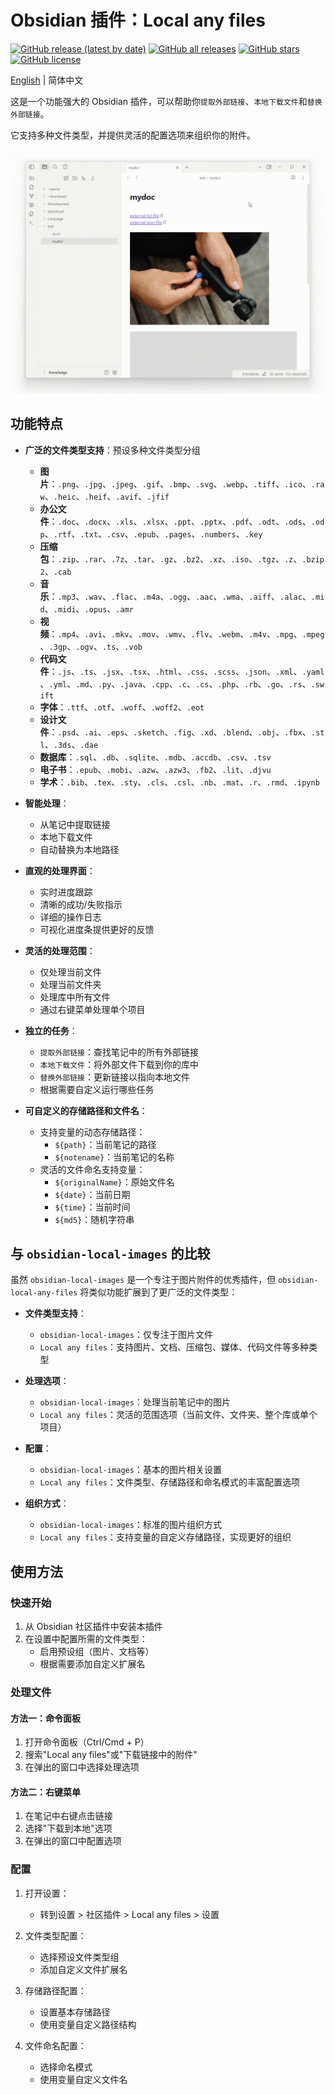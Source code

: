 # Obsidian 插件：Local any files

[![GitHub release (latest by date)](https://img.shields.io/github/v/release/ShermanTsang/obsidian-local-any-files)](https://github.com/ShermanTsang/obsidian-local-any-files/releases/latest)
[![GitHub all releases](https://img.shields.io/github/downloads/ShermanTsang/obsidian-local-any-files/total)](https://github.com/ShermanTsang/obsidian-local-any-files/releases)
[![GitHub stars](https://img.shields.io/github/stars/ShermanTsang/obsidian-local-any-files)](https://github.com/ShermanTsang/obsidian-local-any-files/stargazers)
[![GitHub license](https://img.shields.io/github/license/ShermanTsang/obsidian-local-any-files)](https://github.com/ShermanTsang/obsidian-local-any-files/blob/main/LICENSE)

[English](README.md) | 简体中文

这是一个功能强大的 Obsidian 插件，可以帮助你`提取外部链接`、`本地下载文件`和`替换外部链接`。

它支持多种文件类型，并提供灵活的配置选项来组织你的附件。

![预览](assets/preview.gif)

## 功能特点

- **广泛的文件类型支持**：预设多种文件类型分组
  - **图片**：`.png`、`.jpg`、`.jpeg`、`.gif`、`.bmp`、`.svg`、`.webp`、`.tiff`、`.ico`、`.raw`、`.heic`、`.heif`、`.avif`、`.jfif`
  - **办公文件**：`.doc`、`.docx`、`.xls`、`.xlsx`、`.ppt`、`.pptx`、`.pdf`、`.odt`、`.ods`、`.odp`、`.rtf`、`.txt`、`.csv`、`.epub`、`.pages`、`.numbers`、`.key`
  - **压缩包**：`.zip`、`.rar`、`.7z`、`.tar`、`.gz`、`.bz2`、`.xz`、`.iso`、`.tgz`、`.z`、`.bzip2`、`.cab`
  - **音乐**：`.mp3`、`.wav`、`.flac`、`.m4a`、`.ogg`、`.aac`、`.wma`、`.aiff`、`.alac`、`.mid`、`.midi`、`.opus`、`.amr`
  - **视频**：`.mp4`、`.avi`、`.mkv`、`.mov`、`.wmv`、`.flv`、`.webm`、`.m4v`、`.mpg`、`.mpeg`、`.3gp`、`.ogv`、`.ts`、`.vob`
  - **代码文件**：`.js`、`.ts`、`.jsx`、`.tsx`、`.html`、`.css`、`.scss`、`.json`、`.xml`、`.yaml`、`.yml`、`.md`、`.py`、`.java`、`.cpp`、`.c`、`.cs`、`.php`、`.rb`、`.go`、`.rs`、`.swift`
  - **字体**：`.ttf`、`.otf`、`.woff`、`.woff2`、`.eot`
  - **设计文件**：`.psd`、`.ai`、`.eps`、`.sketch`、`.fig`、`.xd`、`.blend`、`.obj`、`.fbx`、`.stl`、`.3ds`、`.dae`
  - **数据库**：`.sql`、`.db`、`.sqlite`、`.mdb`、`.accdb`、`.csv`、`.tsv`
  - **电子书**：`.epub`、`.mobi`、`.azw`、`.azw3`、`.fb2`、`.lit`、`.djvu`
  - **学术**：`.bib`、`.tex`、`.sty`、`.cls`、`.csl`、`.nb`、`.mat`、`.r`、`.rmd`、`.ipynb`

- **智能处理**：
  - 从笔记中提取链接
  - 本地下载文件
  - 自动替换为本地路径

- **直观的处理界面**：
  - 实时进度跟踪
  - 清晰的成功/失败指示
  - 详细的操作日志
  - 可视化进度条提供更好的反馈

- **灵活的处理范围**：
  - 仅处理当前文件
  - 处理当前文件夹
  - 处理库中所有文件
  - 通过右键菜单处理单个项目

- **独立的任务**：
  - `提取外部链接`：查找笔记中的所有外部链接
  - `本地下载文件`：将外部文件下载到你的库中
  - `替换外部链接`：更新链接以指向本地文件
  - 根据需要自定义运行哪些任务

- **可自定义的存储路径和文件名**：
  - 支持变量的动态存储路径：
    - `${path}`：当前笔记的路径
    - `${notename}`：当前笔记的名称
  - 灵活的文件命名支持变量：
    - `${originalName}`：原始文件名
    - `${date}`：当前日期
    - `${time}`：当前时间
    - `${md5}`：随机字符串

## 与 `obsidian-local-images` 的比较

虽然 `obsidian-local-images` 是一个专注于图片附件的优秀插件，但 `obsidian-local-any-files` 将类似功能扩展到了更广泛的文件类型：

- **文件类型支持**：
  - `obsidian-local-images`：仅专注于图片文件
  - `Local any files`：支持图片、文档、压缩包、媒体、代码文件等多种类型

- **处理选项**：
  - `obsidian-local-images`：处理当前笔记中的图片
  - `Local any files`：灵活的范围选项（当前文件、文件夹、整个库或单个项目）

- **配置**：
  - `obsidian-local-images`：基本的图片相关设置
  - `Local any files`：文件类型、存储路径和命名模式的丰富配置选项

- **组织方式**：
  - `obsidian-local-images`：标准的图片组织方式
  - `Local any files`：支持变量的自定义存储路径，实现更好的组织

## 使用方法

### 快速开始

1. 从 Obsidian 社区插件中安装本插件
2. 在设置中配置所需的文件类型：
   - 启用预设组（图片、文档等）
   - 根据需要添加自定义扩展名

### 处理文件

#### 方法一：命令面板
1. 打开命令面板（Ctrl/Cmd + P）
2. 搜索"Local any files"或"下载链接中的附件"
3. 在弹出的窗口中选择处理选项

#### 方法二：右键菜单
1. 在笔记中右键点击链接
2. 选择"下载到本地"选项
3. 在弹出的窗口中配置选项

### 配置

1. 打开设置：
   - 转到设置 > 社区插件 > Local any files > 设置

2. 文件类型配置：
   - 选择预设文件类型组
   - 添加自定义文件扩展名

3. 存储路径配置：
   - 设置基本存储路径
   - 使用变量自定义路径结构

4. 文件命名配置：
   - 选择命名模式
   - 使用变量自定义文件名
